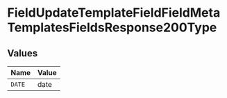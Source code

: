 # FieldUpdateTemplateFieldFieldMetaTemplatesFieldsResponse200Type


## Values

| Name   | Value  |
| ------ | ------ |
| `DATE` | date   |